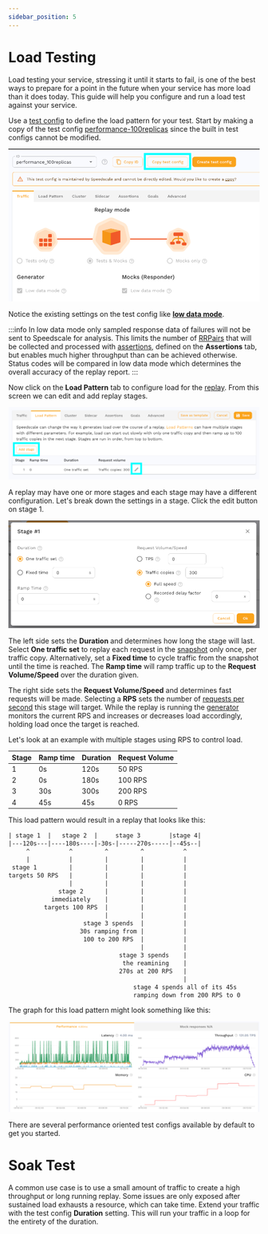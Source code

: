 ```yaml
---
sidebar_position: 5
---
```


# Load Testing

Load testing your service, stressing it until it starts to fail, is one of the
best ways to prepare for a point in the future when your service has more load
than it does today.  This guide will help you configure and run a load test
against your service.

Use a [test config](/reference/glossary.md/#test-config) to define the load
pattern for your test.  Start by making a copy of the test config
[performance-100replicas](https://app.speedscale.com/config/performance_100replicas)
since the built in test configs cannot be modified.

![copy-performance-100-replicas](./copy-performance-100-replicas.png)

Notice the existing settings on the test config like [**low data
mode**](/reference/glossary.md/#low-data-mode).

:::info
In low data mode only sampled response data of failures will not be sent to
Speedscale for analysis.  This limits the number of
[RRPairs](/reference/glossary.md/#rrpair) that will be collected and processed
with [assertions](/reference/glossary.md/#assertions), defined on the
**Assertions** tab, but enables much higher throughput than can be achieved
otherwise.  Status codes will be compared in low data mode which determines the
overall accuracy of the replay report.
:::


Now click on the **Load Pattern** tab to configure load for the
[replay](/reference/glossary.md/#replay).  From this screen we can edit and add
replay stages.

![test-config-load-pattern](./test-config-load-pattern.png)

A replay may have one or more stages and each stage may have a different
configuration.  Let's break down the settings in a stage.  Click the edit
button on stage 1.

![load-pattern-stage](./load-pattern-stage.png)

The left side sets the **Duration** and determines how long the stage will last.
Select **One traffic set** to replay each request in the
[snapshot](/reference/glossary.md/#snapshot) only once, per traffic copy.
Alternatively, set a **Fixed time** to cycle traffic from the snapshot until
the time is reached.  The **Ramp time** will ramp traffic up to the **Request
Volume/Speed** over the duration given.

The right side sets the **Request Volume/Speed** and determines fast requests
will be made.  Selecting a **RPS** sets the number of [requests per
second](/reference/glossary.md/#requests-per-second) this stage will
target.  While the replay is running the
[generator](/reference/glossary.md/#generator) monitors the current RPS and
increases or decreases load accordingly, holding load once the target is
reached.

Let's look at an example with multiple stages using RPS to control load.

| Stage | Ramp time | Duration  | Request Volume |
|-------|-----------|-----------|----------------|
| 1     | 0s        | 120s      | 50 RPS         |
| 2     | 0s        | 180s      | 100 RPS        |
| 3     | 30s       | 300s      | 200 RPS        |
| 4     | 45s       | 45s       | 0 RPS          |

This load pattern would result in a replay that looks like this:

```
| stage 1  |   stage 2  |     stage 3        |stage 4|
|---120s---|----180s----|-30s-|-----270s-----|--45s--|
     ^           ^         ^         ^           ^
     |           |         |         |           |
 stage 1         |         |         |           |
targets 50 RPS   |         |         |           |
                 |         |         |           |
              stage 2      |         |           |
            immediately    |         |           |
          targets 100 RPS  |         |           |
                           |         |           |
                     stage 3 spends  |           |
                    30s ramping from |           |
                     100 to 200 RPS  |           |
                                     |           |
                               stage 3 spends    |
                                the reamining    |
                               270s at 200 RPS   |
                                                 |
                                   stage 4 spends all of its 45s
                                   ramping down from 200 RPS to 0
```

The graph for this load pattern might look something like this:

![replay-load-pattern](./replay-load-pattern.png)

There are several performance oriented test configs available by default to get you started.

# Soak Test

A common use case is to use a small amount of traffic to create a high
throughput or long running replay.  Some issues are only exposed after
sustained load exhausts a resource, which can take time.  Extend your traffic
with the test config **Duration** setting.  This will run your traffic in a
loop for the entirety of the duration.

